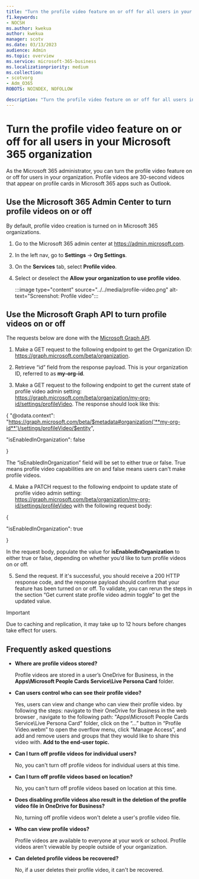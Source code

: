```yaml
---
title: "Turn the profile video feature on or off for all users in your Microsoft 365 organization"
f1.keywords:
- NOCSH
ms.author: kwekua
author: kwekua
manager: scotv
ms.date: 03/13/2023
audience: Admin
ms.topic: overview
ms.service: microsoft-365-business
ms.localizationpriority: medium
ms.collection:
- scotvorg
- Adm_O365
ROBOTS: NOINDEX, NOFOLLOW

description: "Turn the profile video feature on or off for all users in your Microsoft 365 organization."
---
```


# Turn the profile video feature on or off for all users in your Microsoft 365 organization

As the Microsoft 365 administrator, you can turn the profile video feature on or off for users in your organization. Profile videos are 30-second videos that appear on profile cards in Microsoft 365 apps such as Outlook.

<!-- For more information on how users in your organization can add profile videos, see [Profile videos in Microsoft 365](https://support.microsoft.com/en-us/topic/794ee82c-e679-4b93-b8fb-e1ed4ad4c732). -->

## Use the Microsoft 365 Admin Center to turn profile videos on or off

By default, profile video creation is turned on in Microsoft 365 organizations.

1. Go to the Microsoft 365 admin center at <a href="https://go.microsoft.com/fwlink/p/?linkid=2024339" target="_blank">https://admin.microsoft.com</a>.

2. In the left nav, go to **Settings** -> **Org Settings**.

3. On the **Services** tab, select **Profile video**.

4. Select or deselect the **Allow your organization to use profile video**.

    :::image type="content" source="../../media/profile-video.png" alt-text="Screenshot: Profile video":::

## Use the Microsoft Graph API to turn profile videos on or off

The requests below are done with the [Microsoft Graph API](/graph/graph-explorer/graph-explorer-overview).

1. Make a GET request to the following endpoint to get the Organization ID: https://graph.microsoft.com/beta/organization.

2. Retrieve “id” field from the response payload. This is your organization ID, referred to as **my-org-id**.

3. Make a GET request to the following endpoint to get the current state of profile video admin setting: https://graph.microsoft.com/beta/organization/my-org-id/settings/profileVideo. The response should look like this:

{ "@odata.context": "https://graph.microsoft.com/beta/$metadata#organization('**my-org-id**')/settings/profileVideo/$entity",

"isEnabledInOrganization": false

}

The “isEnabledInOrganization” field will be set to either true or false. True means profile video capabilities are on and false means users can't make profile videos.

4. Make a PATCH request to the following endpoint to update state of profile video admin setting: https://graph.microsoft.com/beta/organization/my-org-id/settings/profileVideo with the following request body:

{

"isEnabledInOrganization": true

}

In the request body, populate the value for **isEnabledInOrganization** to either true or false, depending on whether you’d like to turn profile videos on or off.

5. Send the request. If it's successful, you should receive a 200 HTTP response code, and the response payload should confirm that your feature has been turned on or off. To validate, you can rerun the steps in the section “Get current state profile video admin toggle” to get the updated value.

> [!IMPORTANT]
> Due to caching and replication, it may take up to 12 hours before changes take effect for users.

## Frequently asked questions

* **Where are profile videos stored?**

  Profile videos are stored in a user’s OneDrive for Business, in the **Apps\Microsoft People Cards Service\Live Persona Card** folder.

* **Can users control who can see their profile video?**

  Yes, users can view and change who can view their profile video.  by following the steps: navigate to their OneDrive for Business in the web browser , navigate to the following path: "Apps\Microsoft People Cards Service\Live Persona Card" folder, click on the “...” button in “Profile Video.webm” to open the overflow menu, click “Manage Access”, and add and remove users and groups that they would like to share this video with. **Add to the end-user topic.**

* **Can I turn off profile videos for individual users?**

  No, you can't turn off profile videos for individual users at this time.

* **Can I turn off profile videos based on location?**

  No, you can't turn off profile videos based on location at this time.

* **Does disabling profile videos also result in the deletion of the profile video file in OneDrive for Business?**

  No, turning off profile videos won't delete a user's profile video file.

* **Who can view profile videos?**

  Profile videos are available to everyone at your work or school. Profile videos aren't viewable by people outside of your organization.

* **Can deleted profile videos be recovered?**

  No, if a user deletes their profile video, it can't be recovered.
